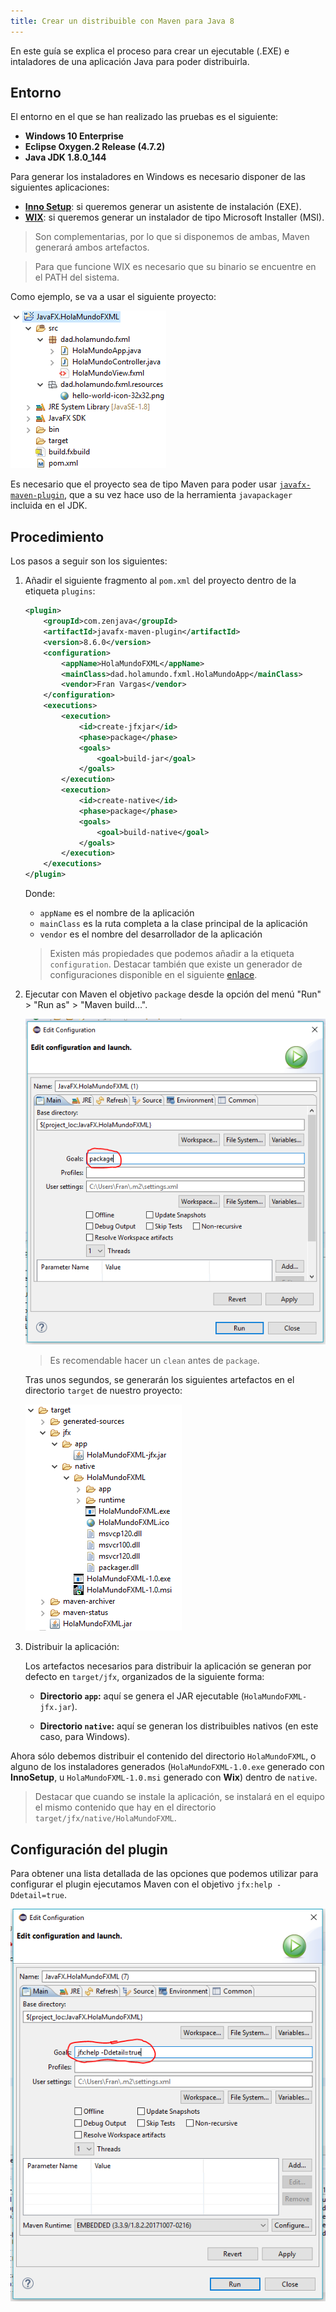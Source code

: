 ```yaml
---
title: Crear un distribuible con Maven para Java 8
---
```


En este guía se explica el proceso para crear un ejecutable (.EXE) e intaladores de una aplicación Java para poder distribuirla.

## Entorno

El entorno en el que se han realizado las pruebas es el siguiente:

* **Windows 10 Enterprise**
* **Eclipse Oxygen.2 Release (4.7.2)**
* **Java JDK 1.8.0_144**

Para generar los instaladores en Windows es necesario disponer de las siguientes aplicaciones:

* [**Inno Setup**](http://www.jrsoftware.org/isdl.php): si queremos generar un asistente de instalación (EXE).
* [**WIX**](http://wixtoolset.org/): si queremos generar un instalador de tipo Microsoft Installer (MSI).

> Son complementarias, por lo que si disponemos de ambas, Maven generará ambos artefactos.

> Para que funcione WIX es necesario que su binario se encuentre en el PATH del sistema. 

Como ejemplo, se va a usar el siguiente proyecto:

![Proyecto HolaMundoFXML](proyecto-holamundofxml.png)

Es necesario que el proyecto sea de tipo Maven para poder usar [`javafx-maven-plugin`](https://github.com/javafx-maven-plugin/javafx-maven-plugin), que a su vez hace uso de la herramienta `javapackager` incluida en el JDK.

## Procedimiento 

Los pasos a seguir son los siguientes:

1. Añadir el siguiente fragmento al `pom.xml` del proyecto dentro de la etiqueta `plugins`:

    ```xml
    <plugin>
        <groupId>com.zenjava</groupId>
        <artifactId>javafx-maven-plugin</artifactId>
        <version>8.6.0</version>
        <configuration>
            <appName>HolaMundoFXML</appName>
            <mainClass>dad.holamundo.fxml.HolaMundoApp</mainClass>
            <vendor>Fran Vargas</vendor>
        </configuration>
        <executions>
            <execution>
                <id>create-jfxjar</id>
                <phase>package</phase>
                <goals>
                    <goal>build-jar</goal>
                </goals>
            </execution>
            <execution>
                <id>create-native</id>
                <phase>package</phase>
                <goals>
                    <goal>build-native</goal>
                </goals>
            </execution>
        </executions>
    </plugin>
    ```

    Donde:

    * `appName` es el nombre de la aplicación
    * `mainClass` es la ruta completa a la clase principal de la aplicación
    * `vendor` es el nombre del desarrollador de la aplicación

    > Existen más propiedades que podemos añadir a la etiqueta `configuration`. Destacar también que existe un generador de configuraciones disponible en el siguiente [enlace](http://javafx-maven-plugin.github.io/).

1. Ejecutar con Maven el objetivo `package` desde la opción del menú "Run" > "Run as" > "Maven build...".

    ![Maven Package Goal](maven-package-goal.png)

    > Es recomendable hacer un `clean` antes de `package`.

    Tras unos segundos, se generarán los siguientes artefactos en el directorio `target` de nuestro proyecto:

    ![Artefactos generados](artefactos-generados.png)

3. Distribuir la aplicación:

    Los artefactos necesarios para distribuir la aplicación se generan por defecto en `target/jfx`, organizados de la siguiente forma:

    * **Directorio `app`:** aquí se genera el JAR ejecutable (`HolaMundoFXML-jfx.jar`).

    * **Directorio `native`:** aquí se generan los distribuibles nativos (en este caso, para Windows).

Ahora sólo debemos distribuir el contenido del directorio `HolaMundoFXML`, o alguno de los instaladores generados (`HolaMundoFXML-1.0.exe` generado con **InnoSetup**, u `HolaMundoFXML-1.0.msi` generado con **Wix**) dentro de `native`.

> Destacar que cuando se instale la aplicación, se instalará en el equipo el mismo contenido que hay en el directorio `target/jfx/native/HolaMundoFXML`.

## Configuración del plugin

Para obtener una lista detallada de las opciones que podemos utilizar para configurar el plugin ejecutamos Maven con el objetivo  `jfx:help -Ddetail=true`.

![Maven jfx:help Goal](maven-jfx-help-goal.png)
